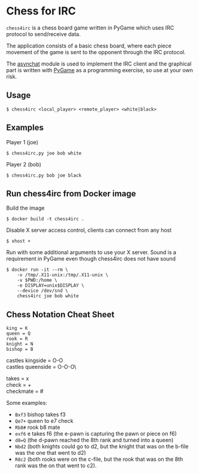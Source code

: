 # Chess for IRC

`chess4irc` is a chess board game written in PyGame which uses IRC protocol to send/receive data.

The application consists of a basic chess board, where each piece movement of the game is sent to the opponent through the IRC protocol.

The [asynchat](https://docs.python.org/3/library/asynchat.html) module is used to implement the IRC client and the graphical part is written with [PyGame](https://www.pygame.org/) as a programming exercise, so use at your own risk.


## Usage
```
$ chess4irc <local_player> <remote_player> <white|black>
```

## Examples

Player 1 (joe)
```
$ chess4irc.py joe bob white
```

Player 2 (bob)
```
$ chess4irc.py bob joe black
```

## Run chess4irc from Docker image

Build the image
```
$ docker build -t chess4irc .
```

Disable X server access control, clients can connect from any host
```
$ xhost +
```

Run with some additional arguments to use your X server. Sound is a requirement in PyGame even though chess4irc does not have sound
```
$ docker run -it --rm \
    -v /tmp/.X11-unix:/tmp/.X11-unix \
    -v $PWD:/home \
    -e DISPLAY=unix$DISPLAY \
    --device /dev/snd \
    chess4irc joe bob white
```

## Chess Notation Cheat Sheet

`king = K`\
`queen = Q`\
`rook = R`\
`knight = N`\
`bishop = B`

castles kingside = O-O\
castles queenside = O-O-O\

takes = x\
check = +\
checkmate = #

Some examples:
* `Bxf3` bishop takes f3
* `Qe7+` queen to e7 check
* `Rb8#` rook b8 mate
* `exf6` e takes f6 (the e-pawn is capturing the pawn or piece on f6)
* `d8=Q` (the d-pawn reached the 8th rank and turned into a queen)
* `Nbd2` (both knights could go to d2, but the knight that was on the b-file was the one that went to d2)
* `R8c2` (both rooks were on the c-file, but the rook that was on the 8th rank was the on that went to c2).